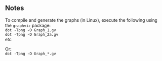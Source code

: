 
## Notes

To compile and generate the graphs (in Linux), execute the following using the
`graphviz` package:  
`dot -Tpng -O Graph_1.gv`  
`dot -Tpng -O Graph_2a.gv`  
etc

Or:  
`dot -Tpng -O Graph_*.gv`

